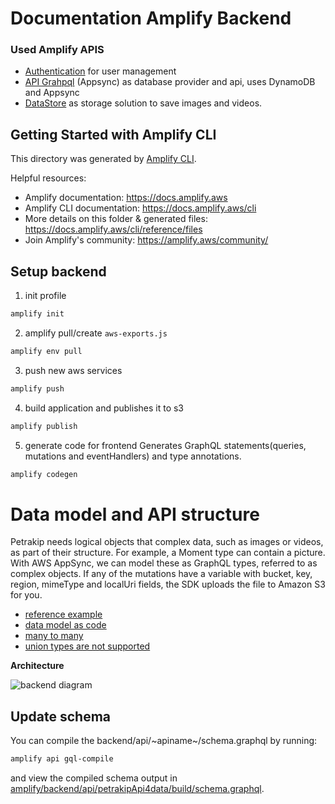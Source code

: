 # Documentation Amplify Backend

### Used Amplify APIS

- [Authentication](https://docs.amplify.aws/lib/auth/getting-started/q/platform/js) for user management
- [API Grahpql](https://docs.amplify.aws/lib/graphqlapi/getting-started/q/platform/js) (Appsync) as database provider and api, uses DynamoDB and Appsync
- [DataStore](https://docs.amplify.aws/lib/graphqlapi/getting-started/q/platform/js) as storage solution to save images and videos.

## Getting Started with Amplify CLI

This directory was generated by [Amplify CLI](https://docs.amplify.aws/cli).

Helpful resources:

- Amplify documentation: https://docs.amplify.aws
- Amplify CLI documentation: https://docs.amplify.aws/cli
- More details on this folder & generated files: https://docs.amplify.aws/cli/reference/files
- Join Amplify's community: https://amplify.aws/community/

## Setup backend

1. init profile

```bash
amplify init
```

2. amplify pull/create `aws-exports.js`

```bash
amplify env pull
```

3. push new aws services

```bash
amplify push
```

4. build application and publishes it to s3

```bash
amplify publish
```

5. generate code for frontend
   Generates GraphQL statements(queries, mutations and eventHandlers) and type annotations.

```bash
amplify codegen
```

# Data model and API structure

Petrakip needs logical objects that complex data, such as images or videos, as part of their structure. For example, a Moment type can contain a picture. With AWS AppSync, we can model these as GraphQL types, referred to as complex objects. If any of the mutations have a variable with bucket, key, region, mimeType and localUri fields, the SDK uploads the file to Amazon S3 for you.

- [reference example](https://github.com/aws-samples/aws-amplify-graphql/blob/master/schema.graphql)
- [data model as code](./backend/api/petrakipApi4data/schema.grahpql)
- [many to many](https://docs.amplify.aws/lib/datastore/relational/q/platform/js#many-to-many)
- [union types are not supported](https://github.com/aws-amplify/amplify-cli/issues/6537)

**Architecture**

![backend diagram](../docs/assets/backend_diagram.png)

## Update schema

You can compile the backend/api/~apiname~/schema.graphql by running:

```bash
amplify api gql-compile
```

and view the compiled schema output in [amplify/backend/api/petrakipApi4data/build/schema.graphql](./backend/api/petrakipApi4data/build/schema.graphql).
